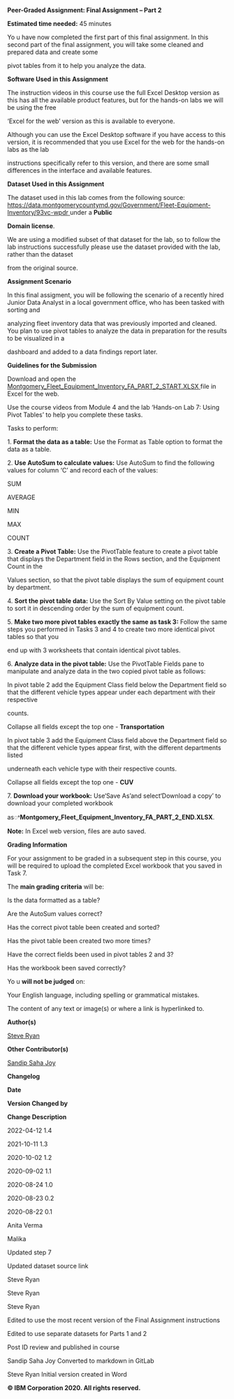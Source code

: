 ﻿<a name="br1"></a> 

**Peer-Graded Assignment: Final Assignment – Part 2**

**Estimated time needed:** 45 minutes

Yo u have now completed the first part of this final assignment. In this second part of the final assignment, you will take some cleaned and prepared data and create some

pivot tables from it to help you analyze the data.

**Software Used in this Assignment**

The instruction videos in this course use the full Excel Desktop version as this has all the available product features, but for the hands-on labs we will be using the free

‘Excel for the web’ version as this is available to everyone.

Although you can use the Excel Desktop software if you have access to this version, it is recommended that you use Excel for the web for the hands-on labs as the lab

instructions specifically refer to this version, and there are some small differences in the interface and available features.

**Dataset Used in this Assignment**

The dataset used in this lab comes from the following source: <https://data.montgomerycountymd.gov/Government/Fleet-Equipment-Inventory/93vc-wpdr>[ ](https://data.montgomerycountymd.gov/Government/Fleet-Equipment-Inventory/93vc-wpdr)under a **Public**

**Domain license**.

We are using a modified subset of that dataset for the lab, so to follow the lab instructions successfully please use the dataset provided with the lab, rather than the dataset

from the original source.

**Assignment Scenario**

In this final assigment, you will be following the scenario of a recently hired Junior Data Analyst in a local government office, who has been tasked with sorting and

analyzing fleet inventory data that was previously imported and cleaned. You plan to use pivot tables to analyze the data in preparation for the results to be visualized in a

dashboard and added to a data findings report later.



<a name="br2"></a> 

**Guidelines for the Submission**

Download and open the [Montgomery_Fleet_Equipment_Inventory_FA_PART_2_START.XLSX](https://cf-courses-data.s3.us.cloud-object-storage.appdomain.cloud/IBMDeveloperSkillsNetwork-DA0130EN-SkillsNetwork/Hands-on%20Labs/Peer%20Graded%20Assignment%20-%20Part%202/Montgomery_Fleet_Equipment_Inventory_FA_PART_2_START.xlsx)[ ](https://cf-courses-data.s3.us.cloud-object-storage.appdomain.cloud/IBMDeveloperSkillsNetwork-DA0130EN-SkillsNetwork/Hands-on%20Labs/Peer%20Graded%20Assignment%20-%20Part%202/Montgomery_Fleet_Equipment_Inventory_FA_PART_2_START.xlsx)file in Excel for the web.

Use the course videos from Module 4 and the lab ‘Hands-on Lab 7: Using Pivot Tables’ to help you complete these tasks.

Tasks to perform:

1\. **Format the data as a table:** Use the Format as Table option to format the data as a table.

2\. **Use AutoSum to calculate values:** Use AutoSum to find the following values for column ‘C’ and record each of the values:

SUM

AVERAGE

MIN

MAX

COUNT

3\. **Create a Pivot Table:** Use the PivotTable feature to create a pivot table that displays the Department field in the Rows section, and the Equipment Count in the

Values section, so that the pivot table displays the sum of equipment count by department.

4\. **Sort the pivot table data:** Use the Sort By Value setting on the pivot table to sort it in descending order by the sum of equipment count.

5\. **Make two more pivot tables exactly the same as task 3:** Follow the same steps you performed in Tasks 3 and 4 to create two more identical pivot tables so that you

end up with 3 worksheets that contain identical pivot tables.

6\. **Analyze data in the pivot table:** Use the PivotTable Fields pane to manipulate and analyze data in the two copied pivot table as follows:

In pivot table 2 add the Equipment Class field below the Department field so that the different vehicle types appear under each department with their respective

counts.

Collapse all fields except the top one - **Transportation**

In pivot table 3 add the Equipment Class field above the Department field so that the different vehicle types appear first, with the different departments listed

underneath each vehicle type with their respective counts.

Collapse all fields except the top one - **CUV**

7\. **Download your workbook:** Use‘Save As’and select‘Download a copy’ to download your completed workbook

asꢀ**Montgomery\_Fleet\_Equipment\_Inventory\_FA\_PART\_2\_END.XLSX**.

**Note:** In Excel web version, files are auto saved.

**Grading Information**



<a name="br3"></a> 

For your assignment to be graded in a subsequent step in this course, you will be required to upload the completed Excel workbook that you saved in Task 7.

The **main grading criteria** will be:

Is the data formatted as a table?

Are the AutoSum values correct?

Has the correct pivot table been created and sorted?

Has the pivot table been created two more times?

Have the correct fields been used in pivot tables 2 and 3?

Has the workbook been saved correctly?

Yo u **will not be judged** on:

Your English language, including spelling or grammatical mistakes.

The content of any text or image(s) or where a link is hyperlinked to.

**Author(s)**

[Steve](https://www.linkedin.com/in/stevelryan?utm_medium=Exinfluencer&utm_source=Exinfluencer&utm_content=000026UJ&utm_term=10006555&utm_id=NA-SkillsNetwork-Channel-SkillsNetworkCoursesIBMDeveloperSkillsNetworkDA0130ENSkillsNetwork958-2023-01-01)[ ](https://www.linkedin.com/in/stevelryan?utm_medium=Exinfluencer&utm_source=Exinfluencer&utm_content=000026UJ&utm_term=10006555&utm_id=NA-SkillsNetwork-Channel-SkillsNetworkCoursesIBMDeveloperSkillsNetworkDA0130ENSkillsNetwork958-2023-01-01)[Ryan](https://www.linkedin.com/in/stevelryan?utm_medium=Exinfluencer&utm_source=Exinfluencer&utm_content=000026UJ&utm_term=10006555&utm_id=NA-SkillsNetwork-Channel-SkillsNetworkCoursesIBMDeveloperSkillsNetworkDA0130ENSkillsNetwork958-2023-01-01)

**Other Contributor(s)**

[Sandip](https://www.linkedin.com/in/sandipsahajoy/?utm_medium=Exinfluencer&utm_source=Exinfluencer&utm_content=000026UJ&utm_term=10006555&utm_id=NA-SkillsNetwork-Channel-SkillsNetworkCoursesIBMDeveloperSkillsNetworkDA0130ENSkillsNetwork958-2023-01-01)[ ](https://www.linkedin.com/in/sandipsahajoy/?utm_medium=Exinfluencer&utm_source=Exinfluencer&utm_content=000026UJ&utm_term=10006555&utm_id=NA-SkillsNetwork-Channel-SkillsNetworkCoursesIBMDeveloperSkillsNetworkDA0130ENSkillsNetwork958-2023-01-01)[Saha](https://www.linkedin.com/in/sandipsahajoy/?utm_medium=Exinfluencer&utm_source=Exinfluencer&utm_content=000026UJ&utm_term=10006555&utm_id=NA-SkillsNetwork-Channel-SkillsNetworkCoursesIBMDeveloperSkillsNetworkDA0130ENSkillsNetwork958-2023-01-01)[ ](https://www.linkedin.com/in/sandipsahajoy/?utm_medium=Exinfluencer&utm_source=Exinfluencer&utm_content=000026UJ&utm_term=10006555&utm_id=NA-SkillsNetwork-Channel-SkillsNetworkCoursesIBMDeveloperSkillsNetworkDA0130ENSkillsNetwork958-2023-01-01)[Joy](https://www.linkedin.com/in/sandipsahajoy/?utm_medium=Exinfluencer&utm_source=Exinfluencer&utm_content=000026UJ&utm_term=10006555&utm_id=NA-SkillsNetwork-Channel-SkillsNetworkCoursesIBMDeveloperSkillsNetworkDA0130ENSkillsNetwork958-2023-01-01)

**Changelog**

**Date**

**Version Changed by**

**Change Description**

2022-04-12 1.4

2021-10-11 1.3

2020-10-02 1.2

2020-09-02 1.1

2020-08-24 1.0

2020-08-23 0.2

2020-08-22 0.1

Anita Verma

Malika

Updated step 7

Updated dataset source link

Steve Ryan

Steve Ryan

Steve Ryan

Edited to use the most recent version of the Final Assignment instructions

Edited to use separate datasets for Parts 1 and 2

Post ID review and published in course

Sandip Saha Joy Converted to markdown in GitLab

Steve Ryan Initial version created in Word

**© IBM Corporation 2020. All rights reserved.**

